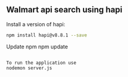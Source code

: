 ## Walmart api search using hapi

Install a version of hapi:
```sh
npm install hapi@v8.8.1 --save
```

Update npm
npm update  
```

To run the application use
nodemon server.js 
```